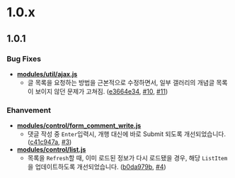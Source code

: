 1.0.x
==========

## 1.0.1

### Bug Fixes
- **[modules/util/ajax.js](https://github.com/lesomnus/chrome.dcsm/blob/master/src/modules/util/ajax.js)**
  - 글 목록을 요청하는 방법을 근본적으로 수정하면서, 일부 갤러리의 개념글 목록이 보이지 않던 문제가 고쳐짐.
    ([e3664e34](e3664e342e81eb2c6493dd52e89dd1659176612a),
     [#10](https://github.com/lesomnus/chrome.dcsm/issues/10),
     [#11](https://github.com/lesomnus/chrome.dcsm/pull/11))

### Ehanvement
- **[modules/control/form_comment_write.js](https://github.com/lesomnus/chrome.dcsm/blob/master/src/modules/control/form_comment_write.js)**
  - 댓글 작성 중 `Enter`입력시, 개행 대신에 바로 Submit 되도록 개선되었습니다.
    ([c41c947a](c41c947a2770ca5fd1e03c302bcd3447bae5907c),
     [#3](https://github.com/lesomnus/chrome.dcsm/issues/3))
- **[modules/control/list.js](https://github.com/lesomnus/chrome.dcsm/blob/master/src/modules/control/list.js)**
  - 목록을 `Refresh`할 때, 이미 로드된 정보가 다시 로드됐을 경우, 해당 `ListItem`을 업데이트하도록 개선되었습니다. 
    ([b0da979b](b0da979bde65aa85fc5a0a09d39c0c6a14c7cb3f),
     [#4](https://github.com/lesomnus/chrome.dcsm/issues/14))